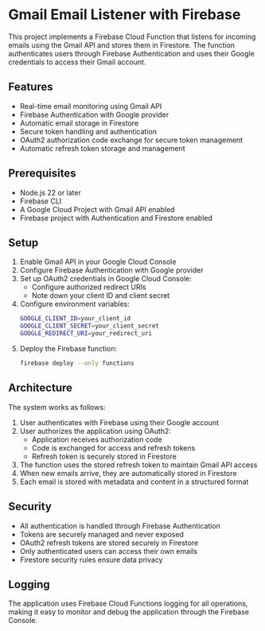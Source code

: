 # Gmail Email Listener with Firebase

This project implements a Firebase Cloud Function that listens for incoming emails using the Gmail API and stores them in Firestore. The function authenticates users through Firebase Authentication and uses their Google credentials to access their Gmail account.

## Features

- Real-time email monitoring using Gmail API
- Firebase Authentication with Google provider
- Automatic email storage in Firestore
- Secure token handling and authentication
- OAuth2 authorization code exchange for secure token management
- Automatic refresh token storage and management

## Prerequisites

- Node.js 22 or later
- Firebase CLI
- A Google Cloud Project with Gmail API enabled
- Firebase project with Authentication and Firestore enabled

## Setup

1. Enable Gmail API in your Google Cloud Console
2. Configure Firebase Authentication with Google provider
3. Set up OAuth2 credentials in Google Cloud Console:
   - Configure authorized redirect URIs
   - Note down your client ID and client secret
4. Configure environment variables:
   ```bash
   GOOGLE_CLIENT_ID=your_client_id
   GOOGLE_CLIENT_SECRET=your_client_secret
   GOOGLE_REDIRECT_URI=your_redirect_uri
   ```
5. Deploy the Firebase function:
   ```bash
   firebase deploy --only functions
   ```

## Architecture

The system works as follows:

1. User authenticates with Firebase using their Google account
2. User authorizes the application using OAuth2:
   - Application receives authorization code
   - Code is exchanged for access and refresh tokens
   - Refresh token is securely stored in Firestore
3. The function uses the stored refresh token to maintain Gmail API access
4. When new emails arrive, they are automatically stored in Firestore
5. Each email is stored with metadata and content in a structured format

## Security

- All authentication is handled through Firebase Authentication
- Tokens are securely managed and never exposed
- OAuth2 refresh tokens are stored securely in Firestore
- Only authenticated users can access their own emails
- Firestore security rules ensure data privacy

## Logging

The application uses Firebase Cloud Functions logging for all operations, making it easy to monitor and debug the application through the Firebase Console.

